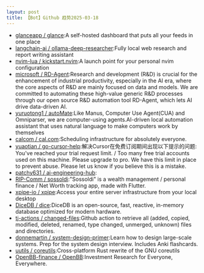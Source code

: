 ```yaml
---
layout: post
title: 【Bot】Github 趋势2025-03-18
---
```


* [glanceapp / glance](https://github.com/glanceapp/glance):A self-hosted dashboard that puts all your feeds in one place
* [langchain-ai / ollama-deep-researcher](https://github.com/langchain-ai/ollama-deep-researcher):Fully local web research and report writing assistant
* [nvim-lua / kickstart.nvim](https://github.com/nvim-lua/kickstart.nvim):A launch point for your personal nvim configuration
* [microsoft / RD-Agent](https://github.com/microsoft/RD-Agent):Research and development (R&D) is crucial for the enhancement of industrial productivity, especially in the AI era, where the core aspects of R&D are mainly focused on data and models. We are committed to automating these high-value generic R&D processes through our open source R&D automation tool RD-Agent, which lets AI drive data-driven AI.
* [yuruotong1 / autoMate](https://github.com/yuruotong1/autoMate):Like Manus, Computer Use Agent(CUA) and Omniparser, we are computer-using agents.AI-driven local automation assistant that uses natural language to make computers work by themselves
* [calcom / cal.com](https://github.com/calcom/cal.com):Scheduling infrastructure for absolutely everyone.
* [yuaotian / go-cursor-help](https://github.com/yuaotian/go-cursor-help):解决Cursor在免费订阅期间出现以下提示的问题: You've reached your trial request limit. / Too many free trial accounts used on this machine. Please upgrade to pro. We have this limit in place to prevent abuse. Please let us know if you believe this is a mistake.
* [patchy631 / ai-engineering-hub](https://github.com/patchy631/ai-engineering-hub):
* [RIP-Comm / sossoldi](https://github.com/RIP-Comm/sossoldi):"Sossoldi" is a wealth management / personal finance / Net Worth tracking app, made with Flutter.
* [xpipe-io / xpipe](https://github.com/xpipe-io/xpipe):Access your entire server infrastructure from your local desktop
* [DiceDB / dice](https://github.com/DiceDB/dice):DiceDB is an open-source, fast, reactive, in-memory database optimized for modern hardware.
* [tj-actions / changed-files](https://github.com/tj-actions/changed-files):Github action to retrieve all (added, copied, modified, deleted, renamed, type changed, unmerged, unknown) files and directories.
* [donnemartin / system-design-primer](https://github.com/donnemartin/system-design-primer):Learn how to design large-scale systems. Prep for the system design interview. Includes Anki flashcards.
* [uutils / coreutils](https://github.com/uutils/coreutils):Cross-platform Rust rewrite of the GNU coreutils
* [OpenBB-finance / OpenBB](https://github.com/OpenBB-finance/OpenBB):Investment Research for Everyone, Everywhere.
